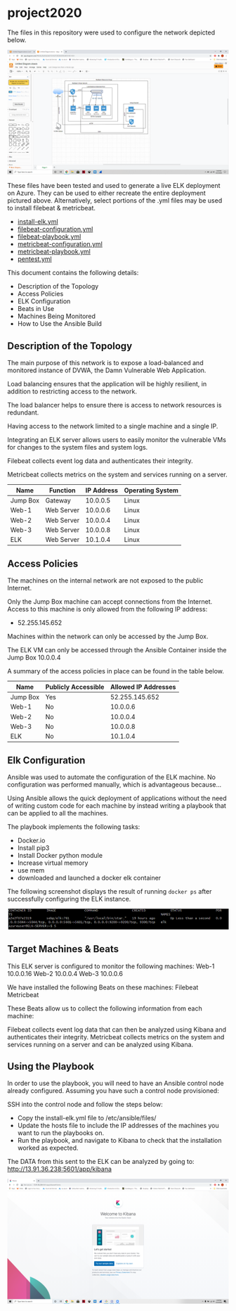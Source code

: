 # project2020

The files in this repository were used to configure the network depicted below.

![prject2020](Images/Diagram.png)

These files have been tested and used to generate a live ELK deployment on Azure. They can be used to either recreate the entire deployment pictured above. Alternatively, select portions of the .yml files may be used to install filebeat & metricbeat.


- [install-elk.yml](Scripts/install-elk.yml.txt)
- [filebeat-configuration.yml](Scripts/filebeat-configuration.yml.txt)
- [filebeat-playbook.yml](Scripts/filebeat-playbook.yml.txt)
- [metricbeat-configuration.yml](Scripts/metricbeat-configuration.yml.txt)
- [metricbeat-playbook.yml](Scripts/metricbeat-playbook.yml.txt)
- [pentest.yml](Scripts/pentest.yml.txt)


This document contains the following details:
- Description of the Topology
- Access Policies
- ELK Configuration
- Beats in Use
- Machines Being Monitored
- How to Use the Ansible Build


## Description of the Topology

The main purpose of this network is to expose a load-balanced and monitored instance of DVWA, the Damn Vulnerable Web Application.

Load balancing ensures that the application will be highly resilient, in addition to restricting access to the network.

The load balancer helps to ensure there is access to network resources is redundant.

Having access to the network limited to a single machine and a single IP.

Integrating an ELK server allows users to easily monitor the vulnerable VMs for changes to the system files and system logs.

Filebeat collects event log data and authenticates their integrity.

Metricbeat collects metrics on the system and services running on a server.


| Name     | Function | IP Address | Operating System  |
|----------|----------|------------|-------------------|
| Jump Box |Gateway   | 10.0.0.5   | Linux             |
| Web-1    |Web Server| 10.0.0.6   | Linux             |
| Web-2    |Web Server| 10.0.0.4   | Linux             |
| Web-3    |Web Server| 10.0.0.8   | Linux             |
| ELK      |Web Server| 10.1.0.4   | Linux             |

## Access Policies

The machines on the internal network are not exposed to the public Internet. 

Only the Jump Box machine can accept connections from the Internet. Access to this machine is only allowed from the following IP address:
- 52.255.145.652

Machines within the network can only be accessed by the Jump Box.

The ELK VM can only be accessed through the Ansible Container inside the Jump Box 10.0.0.4

A summary of the access policies in place can be found in the table below.

| Name     | Publicly Accessible | Allowed IP Addresses |
|----------|---------------------|----------------------|
|Jump Box  |   Yes               |     52.255.145.652   |
|Web-1     |   No                |     10.0.0.6         |
|Web-2     |   No                |     10.0.0.4         |
|Web-3     |   No                |     10.0.0.8         |
|ELK       |   No                |     10.1.0.4         |


## Elk Configuration

Ansible was used to automate the configuration of the ELK machine. No configuration was performed manually, which is advantageous because...

Using Ansible allows the quick deployment of applications without the need of writing custom code for each machine by instead writing a playbook that can be applied to all the machines.

The playbook implements the following tasks:
-  Docker.io
- Install pip3
- Install Docker python module
- Increase virtual memory
- use mem
- downloaded and launched a docker elk container

The following screenshot displays the result of running `docker ps` after successfully configuring the ELK instance.

![sudo docker ps](Images/docker-ps.png)

## Target Machines & Beats
This ELK server is configured to monitor the following machines:
Web-1 10.0.0.16
Web-2 10.0.0.4
Web-3 10.0.0.6

We have installed the following Beats on these machines:
Filebeat
Metricbeat

These Beats allow us to collect the following information from each machine:

Filebeat collects event log data that can then be analyzed using Kibana and authenticates their integrity.
Metricbeat collects metrics on the system and services running on a server and can be analyzed using Kibana.

## Using the Playbook
In order to use the playbook, you will need to have an Ansible control node already configured. Assuming you have such a control node provisioned: 

SSH into the control node and follow the steps below:
- Copy the install-elk.yml file to /etc/ansible/files/
- Update the hosts file to include the IP addresses of the machines you want to run the playbooks on.
- Run the playbook, and navigate to Kibana to check that the installation worked as expected.

The DATA from this sent to the ELK can be analyzed by going to: http://13.91.36.238:5601/app/kibana

![Kibana_Home_Page](Images/kibana.png)
